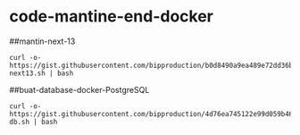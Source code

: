 # code-mantine-end-docker

##mantin-next-13
```
curl -o- https://gist.githubusercontent.com/bipproduction/b0d8490a9ea489e72dd36b4945d91154/raw/b93c3ace8964474cfe2f8e252c3eed74b6c60ebb/mantine-next13.sh | bash
```

##buat-database-docker-PostgreSQL
```
curl -o- https://gist.githubusercontent.com/bipproduction/4d76ea745122e99d059b460313f65ae5/raw/25a39e584bd6a28ed507037655e42ad7ec0e6517/bip-db.sh | bash
```
